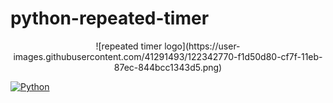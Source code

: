# python-repeated-timer

<div align="center">
  ![repeated timer logo](https://user-images.githubusercontent.com/41291493/122342770-f1d50d80-cf7f-11eb-87ec-844bcc1343d5.png)
</div>

[![Python](https://img.shields.io/pypi/pyversions/tensorflow.svg?style=plastic)](https://badge.fury.io/py/tensorflow)
